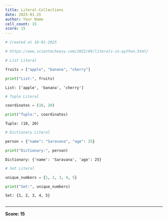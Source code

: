 ```yaml
---
title: Literal-Collections
date: 2025-01-25
author: Your Name
cell_count: 15
score: 15
---
```


```python
# Created at 10-01-2025
```


```python
# https://www.scientecheasy.com/2022/09/literals-in-python.html/
```


```python
# List Literal
```


```python
fruits = ["apple", "banana", "cherry"]
```


```python
print("List:", fruits)
```

    List: ['apple', 'banana', 'cherry']



```python
# Tuple Literal
```


```python
coordinates = (10, 20)
```


```python
print("Tuple:", coordinates)
```

    Tuple: (10, 20)



```python
# Dictionary Literal
```


```python
person = {"name": "Saravana", "age": 25}
```


```python
print("Dictionary:", person)
```

    Dictionary: {'name': 'Saravana', 'age': 25}



```python
# Set Literal
```


```python
unique_numbers = {1, 2, 3, 4, 5}
```


```python
print("Set:", unique_numbers)
```

    Set: {1, 2, 3, 4, 5}



```python

```


---
**Score: 15**
